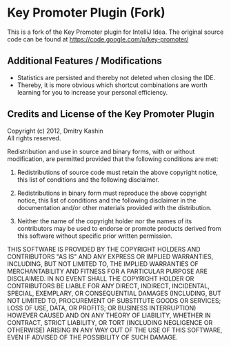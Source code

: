 Key Promoter Plugin (Fork)
==========================

This is a fork of the Key Promoter plugin for IntelliJ Idea. The original source code can be found at https://code.google.com/p/key-promoter/


Additional Features / Modifications
-----------------------------------
* Statistics are persisted and thereby not deleted when closing the IDE.
* Thereby, it is more obvious which shortcut combinations are worth learning for you to increase your personal efficiency.



Credits and License of the Key Promoter Plugin
----------------------------------------------

Copyright (c) 2012, Dmitry Kashin <br />
All rights reserved.

Redistribution and use in source and binary forms, with or without modification, are permitted provided that the following conditions are met:

1. Redistributions of source code must retain the above copyright notice, this list of conditions and the following disclaimer.

2. Redistributions in binary form must reproduce the above copyright notice, this list of conditions and the following disclaimer in the documentation and/or other materials provided with the distribution.

3. Neither the name of the copyright holder nor the names of its contributors may be used to endorse or promote products derived from this software without specific prior written permission.

THIS SOFTWARE IS PROVIDED BY THE COPYRIGHT HOLDERS AND CONTRIBUTORS "AS IS" AND ANY EXPRESS OR IMPLIED WARRANTIES, INCLUDING, BUT NOT LIMITED TO, THE IMPLIED WARRANTIES OF MERCHANTABILITY AND FITNESS FOR A PARTICULAR PURPOSE ARE DISCLAIMED. IN NO EVENT SHALL THE COPYRIGHT HOLDER OR CONTRIBUTORS BE LIABLE FOR ANY DIRECT, INDIRECT, INCIDENTAL, SPECIAL, EXEMPLARY, OR CONSEQUENTIAL DAMAGES (INCLUDING, BUT NOT LIMITED TO, PROCUREMENT OF SUBSTITUTE GOODS OR SERVICES; LOSS OF USE, DATA, OR PROFITS; OR BUSINESS INTERRUPTION) HOWEVER CAUSED AND ON ANY THEORY OF LIABILITY, WHETHER IN CONTRACT, STRICT LIABILITY, OR TORT (INCLUDING NEGLIGENCE OR OTHERWISE) ARISING IN ANY WAY OUT OF THE USE OF THIS SOFTWARE, EVEN IF ADVISED OF THE POSSIBILITY OF SUCH DAMAGE.